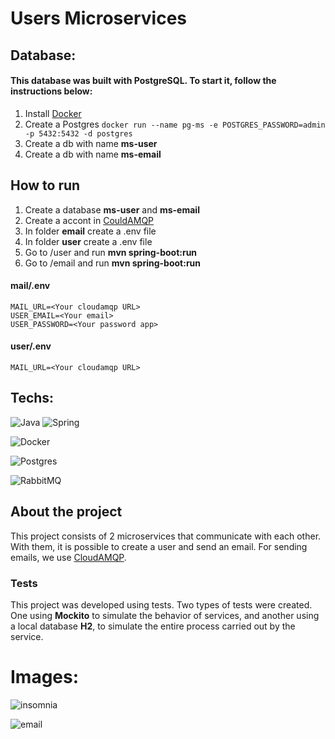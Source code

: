 # Users Microservices

## Database:

#### This database was built with PostgreSQL. To start it, follow the instructions below:
1. Install [Docker](https://docs.docker.com/get-docker/)
2. Create a Postgres `docker run --name pg-ms -e POSTGRES_PASSWORD=admin -p 5432:5432 -d postgres`
3. Create a db with name **ms-user**
4. Create a db with name **ms-email**

## How to run
1. Create a database **ms-user** and **ms-email**
2. Create a accont in [CouldAMQP](https://www.cloudamqp.com/)
3. In folder **email** create a .env file
4. In folder **user** create a .env file
5. Go to /user and run **mvn spring-boot:run**
6. Go to /email and run **mvn spring-boot:run**

#### mail/.env
```
MAIL_URL=<Your cloudamqp URL>
USER_EMAIL=<Your email>
USER_PASSWORD=<Your password app>
```

#### user/.env
```
MAIL_URL=<Your cloudamqp URL>
```

## Techs:
![Java](https://img.shields.io/badge/java-%23ED8B00.svg?style=for-the-badge&logo=openjdk&logoColor=white)
![Spring](https://img.shields.io/badge/spring-%236DB33F.svg?style=for-the-badge&logo=spring&logoColor=white)

![Docker](https://img.shields.io/badge/docker-%230db7ed.svg?style=for-the-badge&logo=docker&logoColor=white)

![Postgres](https://img.shields.io/badge/postgres-%23316192.svg?style=for-the-badge&logo=postgresql&logoColor=white)

![RabbitMQ](https://img.shields.io/badge/Rabbitmq-FF6600?style=for-the-badge&logo=rabbitmq&logoColor=white)

## About the project
This project consists of 2 microservices that communicate with each other. With them, it is possible to create a user and send an email. For sending emails, we use [CloudAMQP](https://customer.cloudamqp.com/).

### Tests
This project was developed using tests. Two types of tests were created. One using **Mockito** to simulate the behavior of services, and another using a local database **H2**, to simulate the entire process carried out by the service.

# Images:
![insomnia](https://ik.imagekit.io/mbrites/Captura%20de%20tela%20de%202024-02-05%2016-38-25_9TJ7-Ssw6.png?updatedAt=1707162495432)

![email](https://ik.imagekit.io/mbrites/Captura%20de%20tela%20de%202024-02-05%2016-38-45_2wOopFP1g.png?updatedAt=1707163136025)